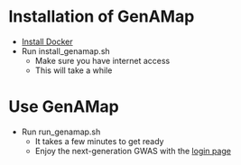 # Installation of GenAMap

* [Install Docker](https://docs.docker.com/engine/installation/)
* Run install_genamap.sh
    * Make sure you have internet access
    * This will take a while

# Use GenAMap

* Run run_genamap.sh 
   * It takes a few minutes to get ready
   * Enjoy the next-generation GWAS with the [login page](https://localhost:49160/)
